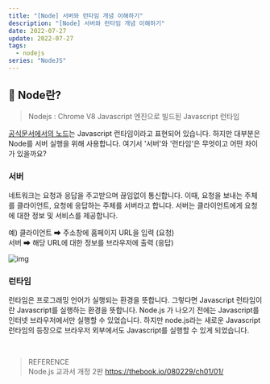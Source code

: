 ```yaml
---
title: "[Node] 서버와 런타임 개념 이해하기"
description: "[Node] 서버와 런타임 개념 이해하기"
date: 2022-07-27
update: 2022-07-27
tags:
  - nodejs
series: "NodeJS"
---
```


## 🔎 Node란?

> Nodejs : Chrome V8 Javascript 엔진으로 빌드된 Javascript 런타임

[공식문서에서의 노드](https://nodejs.org/ko/)는 Javascript 런타임이라고 표현되어 있습니다. 하지만 대부분은 Node를 서버 실행을 위해 사용합니다. 여기서 '서버'와 '런타임'은 무엇이고 어떤 차이가 있을까요?

### 서버

네트워크는 요청과 응답을 주고받으며 끊임없이 통신합니다. 이때, 요청을 보내는 주체를 클라이언트, 요청에 응답하는 주체를 서버라고 합니다. 서버는 클라이언트에게 요청에 대한 정보 및 서비스를 제공합니다.

예) 클라이언트 ➡ 주소창에 홈페이지 URL을 입력 (요청) <br/>
서버 ➡ 해당 URL에 대한 정보를 브라우저에 출력 (응답)

![img](https://thebook.io/img/080229/025.jpg)

### 런타임

런타임은 프로그래밍 언어가 실행되는 환경을 뜻합니다. 그렇다면 Javascript 런타임이란 Javascript를 실행하는 환경을 뜻합니다. Node.js 가 나오기 전에는 Javascript를 인터넷 브라우저에서만 실행할 수 있었습니다. 하지만 node.js라는 새로운 Javascript 런타임의 등장으로 브라우저 외부에서도 Javascript를 실행할 수 있게 되었습니다.

<br />

> REFERENCE <br /> Node.js 교과서 개정 2판 https://thebook.io/080229/ch01/01/
